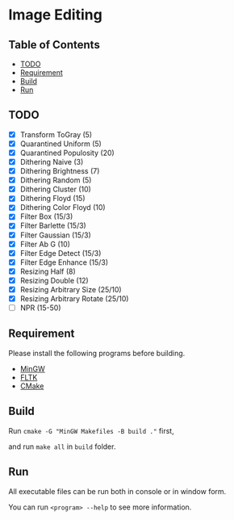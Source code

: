 Image Editing
=============

Table of Contents
-----------------
* [TODO](#todo)
* [Requirement](#requirement)
* [Build](#build)
* [Run](#run)

TODO
----
- [x] Transform	ToGray               (5)
- [x] Quarantined Uniform            (5)
- [x] Quarantined Populosity        (20)
- [x] Dithering	Naive                (3)
- [x] Dithering	Brightness           (7)
- [x] Dithering	Random               (5)
- [x] Dithering	Cluster             (10)
- [x] Dithering	Floyd               (15)
- [x] Dithering	Color Floyd         (10)
- [x] Filter Box                  (15/3)
- [x] Filter Barlette             (15/3)
- [x] Filter Gaussian             (15/3)
- [x] Filter Ab G                   (10)
- [x] Filter Edge Detect          (15/3)
- [x] Filter Edge Enhance         (15/3)
- [x] Resizing Half                  (8)
- [x] Resizing Double               (12)
- [x] Resizing Arbitrary Size    (25/10)
- [x] Resizing Arbitrary Rotate  (25/10)
- [ ] NPR                        (15-50)

Requirement
-----------
Please install the following programs before building. 

* [MinGW]
* [FLTK]
* [CMake]

[MinGW]: https://osdn.net/projects/mingw/
[FLTK]: https://www.fltk.org/
[CMake]: https://cmake.org/

Build
-----
Run `cmake -G "MinGW Makefiles -B build ."` first,

and run `make all` in `build` folder.

Run
---
All executable files can be run both in console or in window form.

You can run `<program> --help` to see more information.
